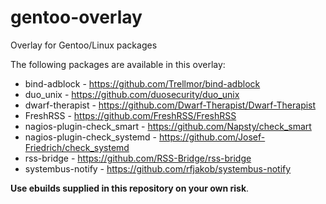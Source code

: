 gentoo-overlay
==============

Overlay for Gentoo/Linux packages

The following packages are available in this overlay:

* bind-adblock - https://github.com/Trellmor/bind-adblock
* duo_unix - https://github.com/duosecurity/duo_unix
* dwarf-therapist - https://github.com/Dwarf-Therapist/Dwarf-Therapist
* FreshRSS - https://github.com/FreshRSS/FreshRSS
* nagios-plugin-check_smart - https://github.com/Napsty/check_smart
* nagios-plugin-check_systemd - https://github.com/Josef-Friedrich/check_systemd
* rss-bridge - https://github.com/RSS-Bridge/rss-bridge
* systembus-notify - https://github.com/rfjakob/systembus-notify

**Use ebuilds supplied in this repository on your own risk**.
